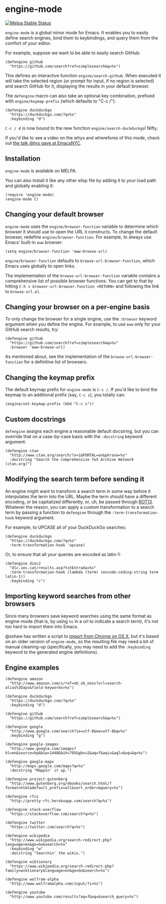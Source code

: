 # engine-mode

[![Melpa Stable Status](http://melpa-stable.milkbox.net/packages/engine-mode-badge.svg)](http://melpa-stable.milkbox.net/#/engine-mode)

`engine-mode` is a global minor mode for Emacs. It enables you to
easily define search engines, bind them to keybindings, and query them
from the comfort of your editor.

For example, suppose we want to be able to easily search GitHub:

```emacs
(defengine github
  "https://github.com/search?ref=simplesearch&q=%s")
```

This defines an interactive function `engine/search-github`. When
executed it will take the selected region (or prompt for input, if no
region is selected) and search GitHub for it, displaying the results
in your default browser.

The `defengine` macro can also take an optional key combination,
prefixed with `engine/keymap-prefix` (which defaults to "C-c /"):

```emacs
(defengine duckduckgo
  "https://duckduckgo.com/?q=%s"
  :keybinding "d")
```

`C-c / d` is now bound to the new function `engine/search-duckduckgo`!
Nifty.

If you'd like to see a video on the whys and wherefores of this mode,
check out [the talk @hrs gave at EmacsNYC].

## Installation

`engine-mode` is available on MELPA.

You can also install it like any other elisp file by adding it to your
load path and globally enabling it:

```emacs
(require 'engine-mode)
(engine-mode t)
```

## Changing your default browser

`engine-mode` uses the `engine/browser-function` variable to determine
which browser it should use to open the URL it constructs. To change
the default browser, redefine `engine/browser-function`. For example,
to always use Emacs' built-in `eww` browser:

```emacs
(setq engine/browser-function 'eww-browse-url)
```

`engine/browser-function` defaults to `browse-url-browser-function`,
which Emacs uses globally to open links.

The implementation of the `browse-url-browser-function` variable
contains a comprehensive list of possible browser functions. You can
get to that by hitting `C-h v browser-url-browser-function <RETURN>`
and following the link to `browse-url.el`.

## Changing your browser on a per-engine basis

To only change the browser for a single engine, use the `:browser`
keyword argument when you define the engine. For example, to use `eww`
only for your GitHub search results, try:

```emacs
(defengine github
  "https://github.com/search?ref=simplesearch&q=%s"
  :browser 'eww-browse-url)
```

As mentioned about, see the implementation of the
`browse-url-browser-function` for a definitive list of browsers.

## Changing the keymap prefix

The default keymap prefix for `engine-mode` is `C-c /`. If you'd like
to bind the keymap to an additional prefix (say, `C-c s`), you totally
can:

```emacs
(engine/set-keymap-prefix (kbd "C-c s"))
```

## Custom docstrings

`defengine` assigns each engine a reasonable default docstring, but
you can override that on a case-by-case basis with the `:docstring`
keyword argument:

```emacs
(defengine ctan
  "http://www.ctan.org/search/?x=1&PORTAL=on&phrase=%s"
  :docstring "Search the Comprehensive TeX Archive Network (ctan.org)")
```

## Modifying the search term before sending it

An engine might want to transform a search term in some way before it
interpolates the term into the URL. Maybe the term should have a
different encoding, or be capitalized differently, or, uh, be passed
through [ROT13]. Whatever the reason, you can apply a custom
transformation to a search term by passing a function to `defengine`
through the `:term-transformation-hook` keyword argument.

For example, to UPCASE all of your DuckDuckGo searches:

```emacs
(defengine duckduckgo
  "https://duckduckgo.com/?q=%s"
  :term-transformation-hook 'upcase)
```

Or, to ensure that all your queries are encoded as latin-1:

```emacs
(defengine diec2
  "dlc.iec.cat/results.asp?txtEntrada=%s"
  :term-transformation-hook (lambda (term) (encode-coding-string term latin-1))
  :keybinding "c")
```

## Importing keyword searches from other browsers

Since many browsers save keyword searches using the same format as
engine-mode (that is, by using `%s` in a url to indicate a search
term), it's not too hard to import them into Emacs.

@sshaw has written a script to [import from Chrome on OS X], but it's
based on an older version of `engine-mode`, so the resulting file may
need a bit of manual cleaning-up (specifically, you may need to add
the `:keybinding` keyword to the generated engine definitions).

## Engine examples

```emacs
(defengine amazon
  "http://www.amazon.com/s/ref=nb_sb_noss?url=search-alias%3Daps&field-keywords=%s")

(defengine duckduckgo
  "https://duckduckgo.com/?q=%s"
  :keybinding "d")

(defengine github
  "https://github.com/search?ref=simplesearch&q=%s")

(defengine google
  "http://www.google.com/search?ie=utf-8&oe=utf-8&q=%s"
  :keybinding "g")

(defengine google-images
  "http://www.google.com/images?hl=en&source=hp&biw=1440&bih=795&gbv=2&aq=f&aqi=&aql=&oq=&q=%s")

(defengine google-maps
  "http://maps.google.com/maps?q=%s"
  :docstring "Mappin' it up.")

(defengine project-gutenberg
  "http://www.gutenberg.org/ebooks/search.html/?format=html&default_prefix=all&sort_order=&query=%s")

(defengine rfcs
  "http://pretty-rfc.herokuapp.com/search?q=%s")

(defengine stack-overflow
  "https://stackoverflow.com/search?q=%s")

(defengine twitter
  "https://twitter.com/search?q=%s")

(defengine wikipedia
  "http://www.wikipedia.org/search-redirect.php?language=en&go=Go&search=%s"
  :keybinding "w"
  :docstring "Searchin' the wikis.")

(defengine wiktionary
  "https://www.wikipedia.org/search-redirect.php?family=wiktionary&language=en&go=Go&search=%s")

(defengine wolfram-alpha
  "http://www.wolframalpha.com/input/?i=%s")

(defengine youtube
  "http://www.youtube.com/results?aq=f&oq=&search_query=%s")
```

[the talk @hrs gave at EmacsNYC]: https://www.youtube.com/watch?v=MBhJBMYfWUo
[ROT13]: https://en.wikipedia.org/wiki/ROT13
[import from Chrome on OS X]: https://gist.github.com/sshaw/9b635eabde582ebec442
